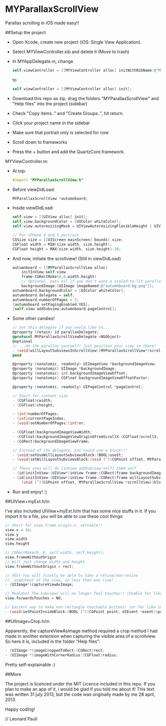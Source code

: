 MYParallaxScrollView
====================

Parallax scrolling in iOS made easy!!


##Setup the project

- Open Xcode, create new project (iOS: Single View Application).
- Select MYViewController.xib and delete it (Move to trash)
- In MYAppDelegate.m, change

	```Objective-C
	self.viewController = [[MYViewController alloc] initWithNibName:@"MYViewController" bundle:nil];
	```

	to

	```Objective-C
	self.viewController = [[MYViewController alloc] init];
	```

- Download this repo as zip, drag the folders "MYParallaxScrollView" and "Help files" into the project (sidebar)
- Check "Copy items.." and "Create Groups..", hit return.
- Click your project name in the sidebar
- Make sure that portrait only is selected for now
- Scroll down to frameworks
- Press the + button and add the QuartzCore.framework.


MYViewController.m:

- At top:

	```Objective-C
	#import "MYParallaxScrollView.h"
	```

- Before viewDidLoad:

	```Objective-C
	MYParallaxScrollView *autumnboard;
	```

- Inside viewDidLoad:

	```Objective-C
	self.view = [[UIView alloc] init];
	self.view.backgroundColor = [UIColor whiteColor];
	self.view.autoresizingMask = UIViewAutoresizingFlexibleHeight | UIViewAutoresizingFlexibleWidth;
	
	// For iPhone 4 and 5 portrait
	CGSize size = [[UIScreen mainScreen] bounds].size;
	CGFloat width = MIN(size.width, size.height);
	CGFloat height = MAX(size.width, size.height)-20;
	```

- And now, initiate the scrollview! (Still in viewDidLoad)

	```Objective-C
	autumnboard = [[MYParallaxScrollView alloc]
		initInView:self.view
		frame:CGRectMake(0,0,width,height)
		// Optional, pass nil if you don't want a scaled-to-fit parallax bg-image
		backgroundImage:[UIImage imageNamed:@"autumnboard-bg.png"]];
	autumnboard.backgroundColor = [UIColor whiteColor];
	autumnboard.delegate = self;
	autumnboard.numberOfPages = 3;
	[autumnboard setPagingEnabled:YES];
	[self.view addSubview:autumnboard.pageControl];
	```

- Some other candies!

	```Objective-C
	// Set this delegate if you would like to...
	@property (retain) id parallaxDelegate;
	@protocol MYParallaxScrollViewDelegate <NSObject>
	@optional
	// ...do the parallax yourself! Just position your view in there!
	- (void)willLayoutSubviewsInScrollView:(MYParallaxScrollView*)scrollView;
	@end

	@property (nonatomic, readonly) UIImageView *backgroundImageView;
	@property (nonatomic) UIImage *backgroundImage;
	@property (nonatomic) int backgroundImageViewOffset;
	@property (nonatomic) CGFloat backgroundImageViewOffsetFactor;
	
	@property (nonatomic, readonly) UIPageControl *pageControl;
	
	// Short for content size
	- (CGFloat)cwidth;
	- (CGFloat)cheight;
	
	- (int)numberOfPages;
	- (int)currentPageIndex;
	- (void)setNumberOfPages:(int)nr;
	
	- (CGFloat)backgroundImageViewWidth;
	- (CGFloat)backgroundImageViewOriginXFromScrollX:(CGFloat)scrollX;
	- (CGRect)backgroundImageViewFrame;
	
	// Instead of the delegate, you could use a block!!!
	- (void)setUseWillLayoutSubviewsBlock:(BOOL)useIt;
	- (void)setWillLayoutSubviewsBlock:(void (^)(CGPoint offset, MYParallaxScrollView *scrollView))block;
	
	// These ones will do [inView addSubview:self] them self
	- (id)initInView:(UIView*)inView frame:(CGRect)frame backgroundImage:(UIImage*)bgImg;
	- (id)initInView:(UIView*)inView frame:(CGRect)frame willLayoutSubviewsBlock:
		(void (^)(CGPoint offset, MYParallaxScrollView *scrollView))block;
	```
		

 - Run and enjoy! :)



##UIView+myExt.h/m

I've also included UIView+myExt.h/m that has some nice stuffs in it. If you import it to a file, you will be able to use these cool things:

```Objective-C
// Short for view.frame.origin.x, settable!!
view.x = 10;
view.y
view.width
view.height

// CGRectMake(0, 0, self.width, self.height);
view.frameWithoutOrigin
// Will just change width and height
view.frameWithoutOrigin = rect;

// YES! You will finally be able to take a retina/non-retina
//  snapshoot of the view, in less than one line!
- (UIImage*)captureViewAsImage;

// Moahaha! The subviews will no longer feel touches!! (Usable for like image overlays)
view.forwardsTouches = NO;

// Easiest way to make non-rectangle touchable buttons! (or for like image overlays)
- (void)setPointInsideBlock:(BOOL (^)(CGPoint point, UIEvent *event))pointInside;
```


##UIImage+Crop.h/m

Apparently, the captureViewAsImage method required a crop method I had made in another extension when capturing the visible area of a scrollview. So here it is, included in the folder "Help files":

```Objective-C
- (UIImage *)imageCroppedToRect:(CGRect)rect;
- (UIImage *)imageWithCornerRadius:(CGFloat)radius;
```

Pretty self-explainable :)


##More

The project is licenced under the MIT Licence included in this repo. If you plan to make an app of it, i would be glad if you told me about it!
This text was written 31 july 2013, but the code was originally made by me 28 april, 2013.


Happy coding!

// Leonard Pauli